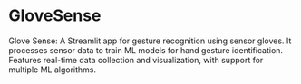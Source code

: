 # GloveSense
Glove Sense: A Streamlit app for gesture recognition using sensor gloves. It processes sensor data to train ML models for hand gesture identification. Features real-time data collection and visualization, with support for multiple ML algorithms.
